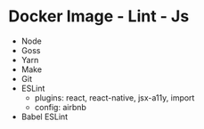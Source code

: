 # Docker Image - Lint - Js

- Node
- Goss
- Yarn
- Make
- Git
- ESLint
  * plugins: react, react-native, jsx-a11y, import
  * config: airbnb
- Babel ESLint

